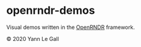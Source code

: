 
# openrndr-demos
Visual demos written in the [OpenRNDR](https://openrndr.org/) framework.

© 2020 Yann Le Gall